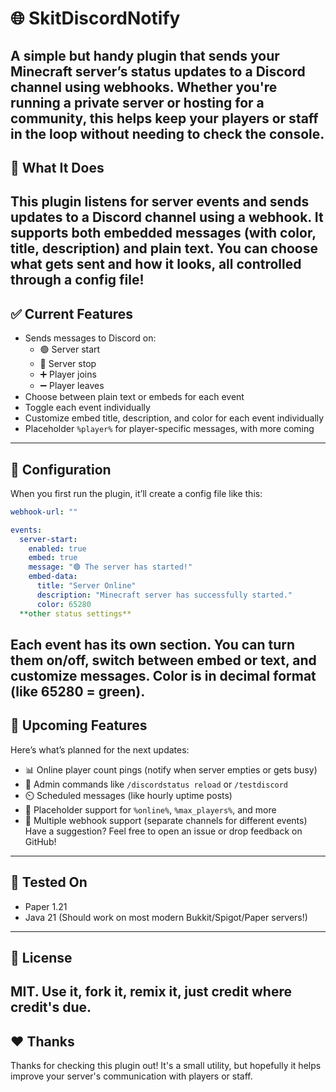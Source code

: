 # 🌐 SkitDiscordNotify
A simple but handy plugin that sends your Minecraft server’s status updates to a Discord channel using webhooks. Whether you're running a private server or hosting for a community, this helps keep your players or staff in the loop without needing to check the console.
---
## 🔧 What It Does
This plugin listens for server events and sends updates to a Discord channel using a webhook. It supports both **embedded** messages (with color, title, description) and **plain text**. You can choose what gets sent and how it looks, all controlled through a config file!
---
## ✅ Current Features
* Sends messages to Discord on:
  * 🟢 Server start
  * 🔴 Server stop
  * ➕ Player joins
  * ➖ Player leaves
* Choose between plain text or embeds for each event
* Toggle each event individually
* Customize embed title, description, and color for each event individually
* Placeholder `%player%` for player-specific messages, with more coming
---
## 📂 Configuration
When you first run the plugin, it’ll create a config file like this:
```yaml
webhook-url: ""

events:
  server-start:
    enabled: true
    embed: true
    message: "🟢 The server has started!"
    embed-data:
      title: "Server Online"
      description: "Minecraft server has successfully started."
      color: 65280
  **other status settings**
```
Each event has its own section. You can turn them on/off, switch between embed or text, and customize messages. Color is in decimal format (like 65280 = green).
---
## 🔮 Upcoming Features
Here’s what’s planned for the next updates:
* 📊 Online player count pings (notify when server empties or gets busy)
* 💬 Admin commands like `/discordstatus reload` or `/testdiscord`
* ⏲️ Scheduled messages (like hourly uptime posts)
* 🧩 Placeholder support for `%online%`, `%max_players%`, and more
* 🔄 Multiple webhook support (separate channels for different events)
Have a suggestion? Feel free to open an issue or drop feedback on GitHub!
---
## 🧪 Tested On
* Paper 1.21
* Java 21
  (Should work on most modern Bukkit/Spigot/Paper servers!)
---
## 📜 License
MIT. Use it, fork it, remix it, just credit where credit's due.
---
## ❤️ Thanks
Thanks for checking this plugin out! It's a small utility, but hopefully it helps improve your server's communication with players or staff.
